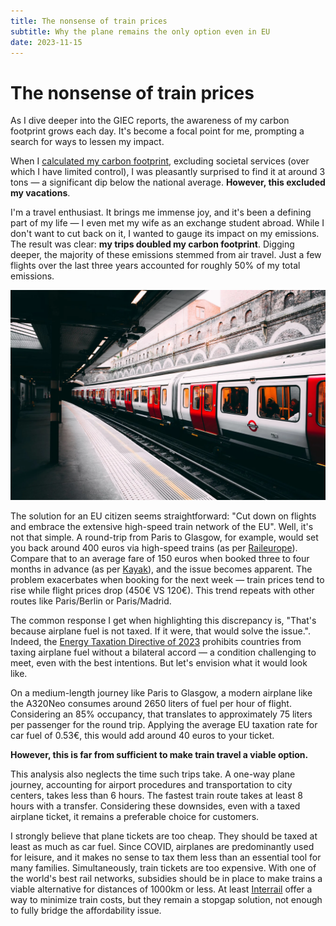 ```yaml
---
title: The nonsense of train prices
subtitle: Why the plane remains the only option even in EU
date: 2023-11-15
---
```


# The nonsense of train prices

As I dive deeper into the GIEC reports, the awareness of my carbon footprint grows each day. It's become a focal point for me, prompting a search for ways to lessen my impact.

When I [calculated my carbon footprint](https://nosgestesclimat.fr/en), excluding societal services (over which I have limited control), I was pleasantly surprised to find it at around 3 tons — a significant dip below the national average. **However, this excluded my vacations**.

I'm a travel enthusiast. It brings me immense joy, and it's been a defining part of my life — I even met my wife as an exchange student abroad. While I don't want to cut back on it, I wanted to gauge its impact on my emissions. The result was clear: **my trips doubled my carbon footprint**. Digging deeper, the majority of these emissions stemmed from air travel. Just a few flights over the last three years accounted for roughly 50% of my total emissions.

![Photo by Tomas Anton Escobar on Unsplash](../../images/train.webp)

The solution for an EU citizen seems straightforward: "Cut down on flights and embrace the extensive high-speed train network of the EU". Well, it's not that simple. A round-trip from Paris to Glasgow, for example, would set you back around 400 euros via high-speed trains (as per [Raileurope](https://www.raileurope.com/)). Compare that to an average fare of 150 euros when booked three to four months in advance (as per [Kayak](https://www.kayak.fr/)), and the issue becomes apparent. The problem exacerbates when booking for the next week — train prices tend to rise while flight prices drop (450€ VS 120€). This trend repeats with other routes like Paris/Berlin or Paris/Madrid.

The common response I get when highlighting this discrepancy is, "That's because airplane fuel is not taxed. If it were, that would solve the issue.". Indeed, the [Energy Taxation Directive of 2023](https://eur-lex.europa.eu/legal-content/EN/TXT/PDF/?uri=CELEX:32003L0096) prohibits countries from taxing airplane fuel without a bilateral accord — a condition challenging to meet, even with the best intentions. But let's envision what it would look like.

On a medium-length journey like Paris to Glasgow, a modern airplane like the A320Neo consumes around 2650 liters of fuel per hour of flight. Considering an 85% occupancy, that translates to approximately 75 liters per passenger for the round trip. Applying the average EU taxation rate for car fuel of 0.53€, this would add around 40 euros to your ticket.

**However, this is far from sufficient to make train travel a viable option.**

This analysis also neglects the time such trips take. A one-way plane journey, accounting for airport procedures and transportation to city centers, takes less than 6 hours. The fastest train route takes at least 8 hours with a transfer. Considering these downsides, even with a taxed airplane ticket, it remains a preferable choice for customers.

I strongly believe that plane tickets are too cheap. They should be taxed at least as much as car fuel. Since COVID, airplanes are predominantly used for leisure, and it makes no sense to tax them less than an essential tool for many families. Simultaneously, train tickets are too expensive. With one of the world's best rail networks, subsidies should be in place to make trains a viable alternative for distances of 1000km or less. At least [Interrail](https://www.interrail.eu/en) offer a way to minimize train costs, but they remain a stopgap solution, not enough to fully bridge the affordability issue.

